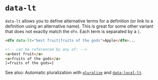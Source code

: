 # `data-lt`

`data-lt` allows you to define alternative terms for a definition (or link to a definition using an alternative name). This is great for some other variant that does not exactly match the `dfn`. Each term is separated by a `|`.

```html "example": "Providing alternate linking terms for a definition."
<dfn data-lt="best fruit|fruits of the gods">Apple</dfn>...

<!-- can be referenced by any of: -->
<a>best fruit</a>
<a>fruits of the gods</a>
[=fruits of the gods=]
```

See also: Automatic pluralization with [`pluralize`](pluralize) and [`data-local-lt`](data-local-lt).
